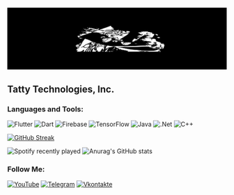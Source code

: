 [![Header](https://github.com/glockinmybape/glockinmybape/blob/main/assets/qfri9myt6fo.Ai98B.jpg)](https://vk.com/glockinmybape1337)

## Tatty Technologies, Inc.

### Languages and Tools:
![Flutter](https://img.shields.io/badge/-Flutter-090909?style=for-the-badge&logo=flutter&logoColor=47C5FB)
![Dart](https://img.shields.io/badge/-Dart-090909?style=for-the-badge&logo=dart&logoColor=097CDB)
![Firebase](https://img.shields.io/badge/-Firebase-090909?style=for-the-badge&logo=firebase&logoColor=F8C52C)
![TensorFlow](https://img.shields.io/badge/-TensorFlow-090909?style=for-the-badge&logo=tensorflow&logoColor=F88C00)
![Java](https://img.shields.io/badge/-Java-090909?style=for-the-badge&logo=Java&logoColor=E9D54D)
![.Net](https://img.shields.io/badge/-Framework-090909?style=for-the-badge&logo=.net&logoColor=E5D3FF)
![C++](https://img.shields.io/badge/-C++-090909?style=for-the-badge&logo=C%2b%2b&logoColor=6296CC)

[![GitHub Streak](https://github-readme-streak-stats.herokuapp.com?user=glockinmybape&theme=radical&hide_border=true&date_format=M%20j%5B%2C%20Y%5D&fire=147DDD&stroke=851BDD&currStreakLabel=4012DD)](https://git.io/streak-stats)

![Spotify recently played](https://spotify-recently-played-readme.vercel.app/api?user=glockinmybape)
![Anurag's GitHub stats](https://github-readme-stats.vercel.app/api?username=glockinmybape&show_icons=true)


### Follow Me:
[![YouTube](https://img.shields.io/badge/-YouTube-090909?style=for-the-badge&logo=YouTube&logoColor=FF0000)](https://www.youtube.com/channel/UCshZe_qcH6fWYiJ3pXfzOOw)
[![Telegram](https://img.shields.io/badge/-Telegram-090909?style=for-the-badge&logo=telegram&logoColor=27A0D9)](https://t.me/glockinmybape)
[![Vkontakte](https://img.shields.io/badge/-Vkontakte-090909?style=for-the-badge&logo=Vk&logoColor=4F7DB3)](https://vk.com/glockinmybape1337)
